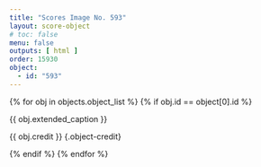 ```yaml
---
title: "Scores Image No. 593"
layout: score-object
# toc: false
menu: false
outputs: [ html ]
order: 15930
object:
  - id: "593"
---
```


{% for obj in objects.object_list %}
{% if obj.id == object[0].id %}

{{ obj.extended_caption }}

{{ obj.credit }} {.object-credit}

{% endif %}
{% endfor %}
